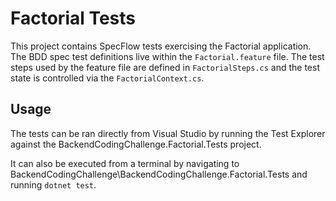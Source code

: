 # Factorial Tests

This project contains SpecFlow tests exercising the Factorial application. The BDD spec test definitions live within the `Factorial.feature` file. The test steps used by the feature file are defined in `FactorialSteps.cs` and the test state is controlled via the `FactorialContext.cs`.

## Usage

The tests can be ran directly from Visual Studio by running the Test Explorer against the BackendCodingChallenge.Factorial.Tests project.

It can also be executed from a terminal by navigating to BackendCodingChallenge\BackendCodingChallenge.Factorial.Tests and running `dotnet test`.
